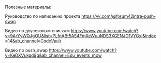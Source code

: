 Полезные материалы:


Руководство по написанию проекта https://vk.com/@forum42intra-push-swap


Видео по двусвязным спискам https://www.youtube.com/watch?v=9ArYyWQJgOU&list=PLfqABt5AS4FmXeWuuNDS3XGENJO1VYGxl&index=14&ab_channel=CodeVault

Видео по push_swap https://www.youtube.com/watch?v=KeDXVukgd9g&ab_channel=Edu_events_mow



